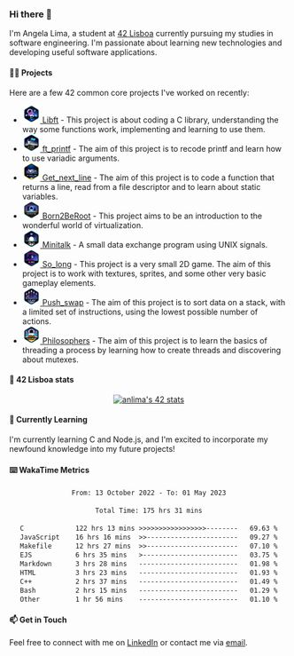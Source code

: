 ### Hi there 👋

I'm Angela Lima, a student at [42 Lisboa](https://www.42lisboa.com/) currently pursuing my studies in software engineering. I'm passionate about learning new technologies and developing useful software applications.

#### 🧑‍💻 Projects

Here are a few 42 common core projects I've worked on recently:
- <a href="https://github.com/angelamcosta/libft" target="_blank"><img width=32 src="https://raw.githubusercontent.com/angelamcosta/angelamcosta/main/42_badges/libfte.png"> Libft</a> - This project is about coding a C library, understanding the way some functions work, implementing and learning to use them.
- <a href="https://github.com/angelamcosta/printf" target="_blank"><img width=32 src="https://raw.githubusercontent.com/angelamcosta/angelamcosta/main/42_badges/ft_printfe.png"> ft_printf</a> - The aim of this project is to recode printf and learn how to use variadic arguments.
- <a href="https://github.com/angelamcosta/get_next_line" target="_blank"><img width=32 src="https://raw.githubusercontent.com/angelamcosta/angelamcosta/main/42_badges/get_next_linem.png"> Get_next_line</a> - The aim of this project is to code a function that returns a line, read from a file descriptor and to learn about static variables.
- <a href="https://github.com/angelamcosta/born2beroot" target="_blank"><img width=32 src="https://raw.githubusercontent.com/angelamcosta/angelamcosta/main/42_badges/born2beroote.png"> Born2BeRoot</a> - This project aims to be an introduction to the wonderful world of virtualization.
- <a href="https://github.com/angelamcosta/minitalk" target="_blank"><img width=32 src="https://raw.githubusercontent.com/angelamcosta/angelamcosta/main/42_badges/minitalke.png"> Minitalk</a> - A small data exchange program using UNIX signals.
- <a href="https://github.com/angelamcosta/so_long" target="_blank"><img width=32 src="https://raw.githubusercontent.com/angelamcosta/angelamcosta/main/42_badges/so_longe.png"> So_long</a> - This project is a very small 2D game. The aim of this project is to work with textures, sprites, and some other very basic gameplay elements.
- <a href="https://github.com/angelamcosta/push_swap" target="_blank"><img width=32 src="https://raw.githubusercontent.com/angelamcosta/angelamcosta/main/42_badges/push_swape.png"> Push_swap</a> - The aim of this project is to sort data on a stack, with a limited set of instructions, using the lowest possible number of actions.
- <a href="https://github.com/angelamcosta/philosophers" target="_blank"><img width=32 src="https://raw.githubusercontent.com/angelamcosta/angelamcosta/main/42_badges/philosopherse.png"> Philosophers</a> - The aim of this project is to learn the basics of threading a process by learning how to create threads and discovering about mutexes.

#### 🚀 42 Lisboa stats

<div align="center">

  [![anlima's 42 stats](https://badge42.vercel.app/api/v2/cl9oe5ogt00110fm6h34z9iu9/stats?cursusId=21&coalitionId=288)](https://github.com/JaeSeoKim/badge42)
  
</div>

#### 🌱 Currently Learning

I'm currently learning C and Node.js, and I'm excited to incorporate my newfound knowledge into my future projects!

#### ⌨️ WakaTime Metrics

<div align="center">
  <!--START_SECTION:waka-->

```text
From: 13 October 2022 - To: 01 May 2023

Total Time: 175 hrs 31 mins

C             122 hrs 13 mins >>>>>>>>>>>>>>>>>--------   69.63 %
JavaScript    16 hrs 16 mins  >>-----------------------   09.27 %
Makefile      12 hrs 27 mins  >>-----------------------   07.10 %
EJS           6 hrs 35 mins   >------------------------   03.75 %
Markdown      3 hrs 28 mins   -------------------------   01.98 %
HTML          3 hrs 23 mins   -------------------------   01.93 %
C++           2 hrs 37 mins   -------------------------   01.49 %
Bash          2 hrs 15 mins   -------------------------   01.29 %
Other         1 hr 56 mins    -------------------------   01.10 %
```

<!--END_SECTION:waka-->
</div>

#### 📫 Get in Touch

Feel free to connect with me on [LinkedIn](https://www.linkedin.com/in/angelamcostalima/) or contact me via [email](mailto:angelamcostalima@icloud.com).
